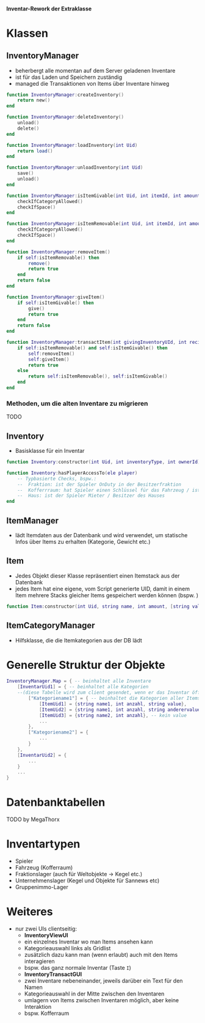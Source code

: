 #### Inventar-Rework der Extraklasse

# Klassen

## InventoryManager
- beherbergt alle momentan auf dem Server geladenen Inventare
- ist für das Laden und Speichern zuständig
- managed die Transaktionen von Items über Inventare hinweg

```Lua
function InventoryManager:createInventory()
    return new()
end

function InventoryManager:deleteInventory()
    unload()
    delete()
end

function InventoryManager:loadInventory(int Uid)
    return load()
end

function InventoryManager:unloadInventory(int Uid)
    save()
    unload()
end

function InventoryManager:isItemGivable(int Uid, int itemId, int amount)
    checkIfCategoryAllowed()
    checkIfSpace()
end

function InventoryManager:isItemRemovable(int Uid, int itemId, int amount)
    checkIfCategoryAllowed()
    checkIfSpace()
end

function InventoryManager:removeItem()
    if self:isItemRemovable() then
        remove()
        return true
    end
    return false
end

function InventoryManager:giveItem()
    if self:isItemGivable() then
        give()
        return true
    end
    return false
end

function InventoryManager:transactItem(int givingInventoryUId, int recievingInventoryUid, int itemId, int amount, [string value])
    if self:isItemRemovable() and self:isItemGivable() then
        self:removeItem()
        self:giveItem()
        return true
    else 
        return self:isItemRemovable(), self:isItemGivable()
    end
end
```

### Methoden, um die alten Inventare zu migrieren
TODO

## Inventory
- Basisklasse für ein Inventar
```Lua
function Inventory:constructor(int Uid, int inventoryType, int ownerId)

function Inventory:hasPlayerAccessTo(ele player)
    -- Typbasierte Checks, bspw.:
    --  Fraktion: ist der Spieler OnDuty in der Besitzerfraktion
    --  Kofferrraum: hat Spieler einen Schlüssel für das Fahrzeug / ist CopDuty
    --  Haus: ist der Spieler Mieter / Besitzer des Hauses
end
```

## ItemManager
- lädt Itemdaten aus der Datenbank und wird verwendet, um statische Infos über Items zu erhalten (Kategorie, Gewicht etc.)

## Item
- Jedes Objekt dieser Klasse repräsentiert einen Itemstack aus der Datenbank
- jedes Item hat eine eigene, vom Script generierte UID, damit in einem Item mehrere Stacks gleicher Items gespeichert werden können (bspw. )
```Lua
function Item:constructor(int Uid, string name, int amount, [string value])
```

## ItemCategoryManager
- Hilfsklasse, die die Itemkategorien aus der DB lädt

# Generelle Struktur der Objekte

```Lua
InventoryManager.Map = { -- beinhaltet alle Inventare
    [InventarUid1] = { -- beinhaltet alle Kategorien 
    --(diese Tabelle wird zum client gesendet, wenn er das Inventar öffnet)
        ["Kategoriename1"] = { -- beinhaltet die Kategorien aller Items
            [ItemUid1] = {string name1, int anzahl, string value},
            [ItemUid2] = {string name1, int anzahl, string anderervalue},
            [ItemUid3] = {string name2, int anzahl}, -- kein value
            ...
        },
        ["Kategoriename2"] = {
            ...
        }
    },
    [InventarUid2] = {
        ...
    }
    ...
}
```




# Datenbanktabellen

TODO by MegaThorx

# Inventartypen
- Spieler
- Fahrzeug (Kofferraum)
- Fraktionslager (auch für Weltobjekte -> Kegel etc.)
- Unternehmenslager (Kegel und Objekte für Sannews etc)
- Gruppenimmo-Lager

# Weiteres
- nur zwei UIs clientseitig:
    - __InventoryViewUI__
    - ein einzelnes Inventar wo man Items ansehen kann
    - Kategorieauswahl links als Gridlist
    - zusätzlich dazu kann man (wenn erlaubt) auch mit den Items interagieren
    - bspw. das ganz normale Inventar (Taste `I`)
    - __InventoryTransactGUI__
    - zwei Inventare nebeneinander, jeweils darüber ein Text für den Namen
    - Kategorieauswahl in der Mitte zwischen den Inventaren
    - umlagern von Items zwischen Inventaren möglich, aber keine Interaktion
    - bspw. Kofferraum